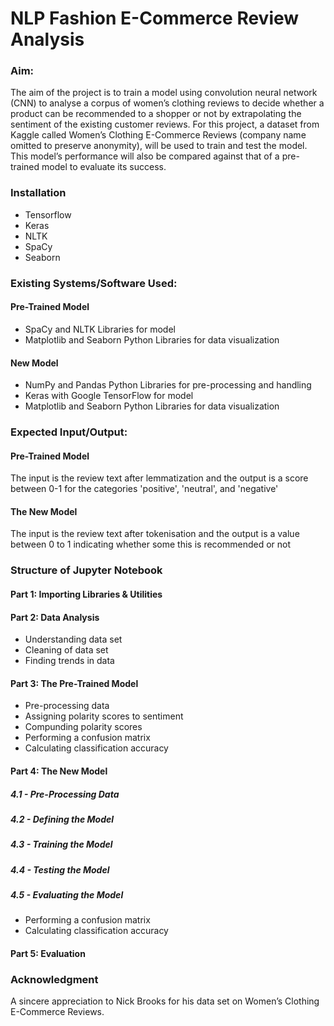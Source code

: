 # NLP Fashion E-Commerce Review Analysis 
### Aim: 
The aim of the project is to train a model using convolution neural network (CNN) to analyse a corpus of women’s clothing reviews to decide whether a product can be recommended to a shopper or not by extrapolating the sentiment of the existing customer reviews. For this project, a dataset from Kaggle called Women’s Clothing E-Commerce Reviews (company name omitted to preserve anonymity), will be used to train and test the model. This model’s performance will also be compared against that of a pre-trained model to evaluate its success.   
### Installation 
- Tensorflow 
- Keras
- NLTK
- SpaCy
- Seaborn 
### Existing Systems/Software Used:
#### Pre-Trained Model
- SpaCy and NLTK Libraries for model
- Matplotlib and Seaborn Python Libraries for data visualization
#### New Model
- NumPy and Pandas Python Libraries for pre-processing and handling
- Keras with Google TensorFlow for model
- Matplotlib and Seaborn Python Libraries for data visualization
### Expected Input/Output:
#### Pre-Trained Model 
The input is the review text after lemmatization and the output is a score between 0-1 for the categories 'positive', 'neutral', and 'negative'
#### The New Model 
The input is the review text after tokenisation and the output is a value between 0 to 1 indicating whether some this is recommended or not
### Structure of Jupyter Notebook
#### Part 1: Importing Libraries & Utilities
#### Part 2: Data Analysis 
- Understanding data set
- Cleaning of data set
- Finding trends in data 
#### Part 3: The Pre-Trained Model
- Pre-processing data 
- Assigning polarity scores to sentiment
- Compunding polarity scores 
- Performing a confusion matrix 
- Calculating classification accuracy 
#### Part 4: The New Model
##### 4.1 - Pre-Processing Data
##### 4.2 - Defining the Model 
##### 4.3 - Training the Model
##### 4.4 - Testing the Model 
##### 4.5 - Evaluating the Model 
- Performing a confusion matrix 
- Calculating classification accuracy 
#### Part 5: Evaluation 
### Acknowledgment 
A sincere appreciation to Nick Brooks for his data set on Women’s Clothing E-Commerce Reviews. 
